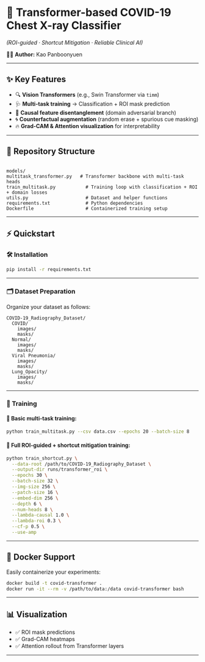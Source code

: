 # 🧠 Transformer-based COVID-19 Chest X-ray Classifier  
*(ROI-guided · Shortcut Mitigation · Reliable Clinical AI)*  

👨‍💻 **Author:** Kao Panboonyuen  

---

## ✨ Key Features
- 🔍 **Vision Transformers** (e.g., Swin Transformer via `timm`)  
- 🩺 **Multi-task training** → Classification + ROI mask prediction  
- 🧩 **Causal feature disentanglement** (domain adversarial branch)  
- 🌀 **Counterfactual augmentation** (random erase + spurious cue masking)  
- 🔥 **Grad-CAM & Attention visualization** for interpretability  

---

## 📂 Repository Structure
```

models/
multitask_transformer.py   # Transformer backbone with multi-task heads
train_multitask.py           # Training loop with classification + ROI + domain losses
utils.py                     # Dataset and helper functions
requirements.txt             # Python dependencies
Dockerfile                   # Containerized training setup

````

---

## ⚡️ Quickstart

### 🛠️ Installation
```bash
pip install -r requirements.txt
````

---

### 🗂️ Dataset Preparation

Organize your dataset as follows:

```
COVID-19_Radiography_Dataset/
  COVID/
    images/
    masks/
  Normal/
    images/
    masks/
  Viral Pneumonia/
    images/
    masks/
  Lung_Opacity/
    images/
    masks/
```

---

### 🎯 Training

#### 🔹 Basic multi-task training:

```bash
python train_multitask.py --csv data.csv --epochs 20 --batch-size 8
```

#### 🔹 Full ROI-guided + shortcut mitigation training:

```bash
python train_shortcut.py \
  --data-root /path/to/COVID-19_Radiography_Dataset \
  --output-dir runs/transformer_roi \
  --epochs 30 \
  --batch-size 32 \
  --img-size 256 \
  --patch-size 16 \
  --embed-dim 256 \
  --depth 6 \
  --num-heads 8 \
  --lambda-causal 1.0 \
  --lambda-roi 0.3 \
  --cf-p 0.5 \
  --use-amp
```

---

## 🐳 Docker Support

Easily containerize your experiments:

```bash
docker build -t covid-transformer .
docker run -it --rm -v /path/to/data:/data covid-transformer bash
```

---

## 📊 Visualization

* ✅ ROI mask predictions
* ✅ Grad-CAM heatmaps
* ✅ Attention rollout from Transformer layers

---